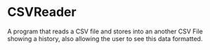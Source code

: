# CSVReader

A program that reads a CSV file and stores into an another CSV File showing a history, also allowing the user to see this data formatted.
